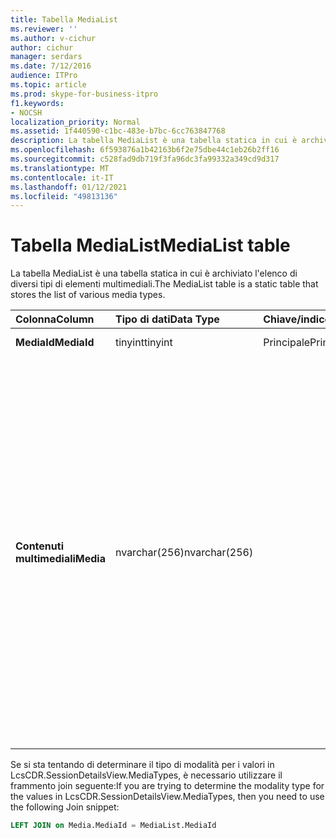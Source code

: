 ```yaml
---
title: Tabella MediaList
ms.reviewer: ''
ms.author: v-cichur
author: cichur
manager: serdars
ms.date: 7/12/2016
audience: ITPro
ms.topic: article
ms.prod: skype-for-business-itpro
f1.keywords:
- NOCSH
localization_priority: Normal
ms.assetid: 1f440590-c1bc-483e-b7bc-6cc763847768
description: La tabella MediaList è una tabella statica in cui è archiviato l'elenco di diversi tipi di elementi multimediali.
ms.openlocfilehash: 6f593876a1b42163b6f2e75dbe44c1eb26b2ff16
ms.sourcegitcommit: c528fad9db719f3fa96dc3fa99332a349cd9d317
ms.translationtype: MT
ms.contentlocale: it-IT
ms.lasthandoff: 01/12/2021
ms.locfileid: "49813136"
---
```

# <a name="medialist-table"></a><span data-ttu-id="970a9-103">Tabella MediaList</span><span class="sxs-lookup"><span data-stu-id="970a9-103">MediaList table</span></span>
 
<span data-ttu-id="970a9-104">La tabella MediaList è una tabella statica in cui è archiviato l'elenco di diversi tipi di elementi multimediali.</span><span class="sxs-lookup"><span data-stu-id="970a9-104">The MediaList table is a static table that stores the list of various media types.</span></span>
  
|<span data-ttu-id="970a9-105">**Colonna**</span><span class="sxs-lookup"><span data-stu-id="970a9-105">**Column**</span></span>|<span data-ttu-id="970a9-106">**Tipo di dati**</span><span class="sxs-lookup"><span data-stu-id="970a9-106">**Data Type**</span></span>|<span data-ttu-id="970a9-107">**Chiave/indice**</span><span class="sxs-lookup"><span data-stu-id="970a9-107">**Key/Index**</span></span>|<span data-ttu-id="970a9-108">**Dettagli**</span><span class="sxs-lookup"><span data-stu-id="970a9-108">**Details**</span></span>|
|:-----|:-----|:-----|:-----|
|<span data-ttu-id="970a9-109">**MediaId**</span><span class="sxs-lookup"><span data-stu-id="970a9-109">**MediaId**</span></span> <br/> |<span data-ttu-id="970a9-110">tinyint</span><span class="sxs-lookup"><span data-stu-id="970a9-110">tinyint</span></span>  <br/> |<span data-ttu-id="970a9-111">Principale</span><span class="sxs-lookup"><span data-stu-id="970a9-111">Primary</span></span>  <br/> |<span data-ttu-id="970a9-112">Valori: 1-7</span><span class="sxs-lookup"><span data-stu-id="970a9-112">Values: 1-7</span></span>  <br/> |
|<span data-ttu-id="970a9-113">**Contenuti multimediali**</span><span class="sxs-lookup"><span data-stu-id="970a9-113">**Media**</span></span> <br/> |<span data-ttu-id="970a9-114">nvarchar(256)</span><span class="sxs-lookup"><span data-stu-id="970a9-114">nvarchar(256)</span></span>  <br/> || <span data-ttu-id="970a9-115">Mapping statico dei valori MediaID e Media:</span><span class="sxs-lookup"><span data-stu-id="970a9-115">Static mapping of MediaID and Media values:</span></span> <br/>  <span data-ttu-id="970a9-116">1 -- Messaggistica istantanea</span><span class="sxs-lookup"><span data-stu-id="970a9-116">1 -- IM</span></span> <br/>  <span data-ttu-id="970a9-117">2 - Trasferimento file</span><span class="sxs-lookup"><span data-stu-id="970a9-117">2 - File Transfer</span></span> <br/>  <span data-ttu-id="970a9-118">3 - Assistenza remota</span><span class="sxs-lookup"><span data-stu-id="970a9-118">3 - Remote Assistance</span></span> <br/>  <span data-ttu-id="970a9-119">4 - Condivisione applicazioni</span><span class="sxs-lookup"><span data-stu-id="970a9-119">4 - Application Sharing</span></span> <br/>  <span data-ttu-id="970a9-120">5 -- Audio</span><span class="sxs-lookup"><span data-stu-id="970a9-120">5 -- Audio</span></span> <br/>  <span data-ttu-id="970a9-121">6 -- Video</span><span class="sxs-lookup"><span data-stu-id="970a9-121">6 -- Video</span></span> <br/>  <span data-ttu-id="970a9-122">7 - Invito all'app</span><span class="sxs-lookup"><span data-stu-id="970a9-122">7 - App Invite</span></span> <br/> |
   
<span data-ttu-id="970a9-123">Se si sta tentando di determinare il tipo di modalità per i valori in LcsCDR.SessionDetailsView.MediaTypes, è necessario utilizzare il frammento join seguente:</span><span class="sxs-lookup"><span data-stu-id="970a9-123">If you are trying to determine the modality type for the values in LcsCDR.SessionDetailsView.MediaTypes, then you need to use the following Join snippet:</span></span> 
  
```SQL
LEFT JOIN on Media.MediaId = MediaList.MediaId
```
